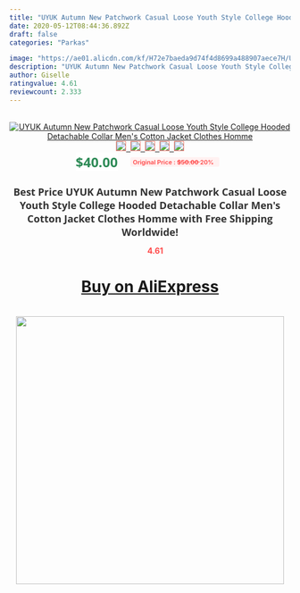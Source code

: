 ```yaml
---
title: "UYUK Autumn New Patchwork Casual Loose Youth Style College Hooded Detachable Collar Men's Cotton Jacket Clothes Homme"
date: 2020-05-12T08:44:36.892Z
draft: false
categories: "Parkas"

image: "https://ae01.alicdn.com/kf/H72e7baeda9d74f4d8699a488907aece7H/UYUK-Autumn-New-Patchwork-Casual-Loose-Youth-Style-College-Hooded-Detachable-Collar-Men-s-Cotton-Jacket.jpg"
description: "UYUK Autumn New Patchwork Casual Loose Youth Style College Hooded Detachable Collar Men's Cotton Jacket Clothes Homme"
author: Giselle
ratingvalue: 4.61
reviewcount: 2.333
---
```

<br>
<div style="text-align: center;">
<a href="https://s.click.aliexpress.com/e/_A3nYhn" target="_blank" rel="nofollow noopener noreferrer"><img alt="UYUK Autumn New Patchwork Casual Loose Youth Style College Hooded Detachable Collar Men's Cotton Jacket Clothes Homme" class="magnifier-image" src="https://ae01.alicdn.com/kf/H72e7baeda9d74f4d8699a488907aece7H/UYUK-Autumn-New-Patchwork-Casual-Loose-Youth-Style-College-Hooded-Detachable-Collar-Men-s-Cotton-Jacket.jpg_640x640.jpg">
<br>
<img style="border:1px solid salmon" src="https://ae01.alicdn.com/kf/H72e7baeda9d74f4d8699a488907aece7H/UYUK-Autumn-New-Patchwork-Casual-Loose-Youth-Style-College-Hooded-Detachable-Collar-Men-s-Cotton-Jacket.jpg_120x120.jpg">&nbsp;&nbsp;<img style="border:1px solid salmon" src="https://ae01.alicdn.com/kf/Ha3f752d161fa48f6a512f55fb3943eaa2/UYUK-Autumn-New-Patchwork-Casual-Loose-Youth-Style-College-Hooded-Detachable-Collar-Men-s-Cotton-Jacket.jpg_120x120.jpg">&nbsp;&nbsp;<img style="border:1px solid salmon" src="https://ae01.alicdn.com/kf/H906894f2ed534901a624d5ceec7eafae0/UYUK-Autumn-New-Patchwork-Casual-Loose-Youth-Style-College-Hooded-Detachable-Collar-Men-s-Cotton-Jacket.jpg_120x120.jpg">&nbsp;&nbsp;<img style="border:1px solid salmon" src="https://ae01.alicdn.com/kf/H3a36facb7e01420e8bc067b1468dd42et/UYUK-Autumn-New-Patchwork-Casual-Loose-Youth-Style-College-Hooded-Detachable-Collar-Men-s-Cotton-Jacket.jpg_120x120.jpg">&nbsp;&nbsp;<img style="border:1px solid salmon" src="https://ae01.alicdn.com/kf/H13aa4be97b2c4245b56cea39164fe331T/UYUK-Autumn-New-Patchwork-Casual-Loose-Youth-Style-College-Hooded-Detachable-Collar-Men-s-Cotton-Jacket.jpg_120x120.jpg"></a></div><br0>
<div style="text-align: center;"><span style="background-color: white; border: 0px; box-sizing: border-box; color: seagreen; display: inline-block; font-family: &quot;open sans&quot; , &quot;arial&quot; , &quot;helvetica&quot; , sans-serif , &quot;heiti&quot;; font-size: 24px; font-stretch: inherit; font-weight: 700; line-height: inherit; margin: 0px 10px 0px 0px; padding: 0px; vertical-align: middle;">$40.00 </span>
<span style="background: rgb(255 , 241 , 241); border-radius: 3px; border: 0px; box-sizing: border-box; color: #ff4747; display: inline-block; font-family: inherit; font-size: 12px; font-stretch: inherit; font-style: inherit; font-variant: inherit; font-weight: 600; line-height: inherit; margin: 0px; padding: 2px 5px; transform: scale(0.9); vertical-align: middle;">Original Price : <b style="text-decoration: line-through;">$50.00 </b> 20%&nbsp;&nbsp;</span></div>
<h1 style="color: #333333; display: inline-block; font-family: &quot;open sans&quot; , &quot;arial&quot; , &quot;helvetica&quot; , sans-serif , &quot;heiti&quot;; font-size: 18px; font-stretch: inherit; font-weight: 700; text-align: center;">Best Price UYUK Autumn New Patchwork Casual Loose Youth Style College Hooded Detachable Collar Men's Cotton Jacket Clothes Homme with Free Shipping Worldwide!</h1>
<div style="color: #ff4747; text-align: center;">
<img src="https://4.bp.blogspot.com/-M0ZcTcb-5uY/XleCXlxnR4I/AAAAAAAAAEc/OrjgMkXV1oMQFaCRZj5HQwOCBcu3w1FegCPcBGAYYCw/s1600/star.png" style="height: 15px;">&nbsp;<b>4.61</b></div>
<div class="button_cont" align="center"><a class="buynow_a" href="https://s.click.aliexpress.com/e/_A3nYhn" target="_blank" rel="nofollow noopener noreferrer"><H1>Buy on AliExpress</H1></a></div><br>
<div class="separator" style="clear: both; text-align: center;">
<img src="https://lh3.googleusercontent.com/-pTy5HemUv9M/XlePHvY0dAI/AAAAAAAAAE4/0nX5iRUoIWY8eMW9Dpxeirr157OZliDIgCLcBGAsYHQ/s1600/badge.gif" width="480">
</div>
